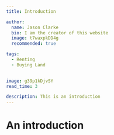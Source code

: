 ```yaml
---
title: Introduction

author:
  name: Jason Clarke
  bio: I am the creator of this website
  image: t7waxpkDD4g
  recommended: true

tags: 
  - Renting
  - Buying Land

  
image: g39p1kDjvSY
read_time: 3

description: This is an introduction
---
```


# An introduction